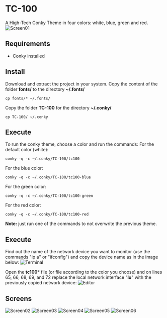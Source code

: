 # TC-100
A High-Tech Conky Theme in four colors: white, blue, green and red.
![Screen01](https://user-images.githubusercontent.com/9018264/66082903-89db5b00-e541-11e9-8ec8-a2d677674427.png)

## Requirements
- Conky installed
## Install
Download and extract the project in your system.
Copy the content of the folder **fonts/** to the directory **~/.fonts/**
```shell
cp fonts/* ~/.fonts/
```
Copy the folder **TC-100** for the directory **~/.conky/**
```shell
cp TC-100/ ~/.conky
```
## Execute
To run the conky theme, choose a color and run the commands:
For the default color (white):
```shell
conky -q -c ~/.conky/TC-100/tc100
```
For the blue color:
```shell
conky -q -c ~/.conky/TC-100/tc100-blue
```
For the green color:
```shell
conky -q -c ~/.conky/TC-100/tc100-green
```
For the red color:
```shell
conky -q -c ~/.conky/TC-100/tc100-red
```
**Note:** just run one of the commands to not overwrite the previous theme.

## Execute
Find out the name of the network device you want to monitor (use the commands "ip a" or "ifconfig") and copy the device name as in the image below:
![Terminal](https://user-images.githubusercontent.com/9018264/66083822-8517a680-e543-11e9-8d7a-50e2c4b52fb4.png)

Open the **tc100*** file (or file according to the color you choose) and on lines 65, 66, 68, 69, and 72 replace the local network interface "**lo**" with the previously copied network device:
![Editor](https://user-images.githubusercontent.com/9018264/66083907-bb552600-e543-11e9-910c-897600c06f10.png)

## Screens
![Screen02](https://user-images.githubusercontent.com/9018264/66082906-8c3db500-e541-11e9-8f7c-459bcf581e26.png)
![Screen03](https://user-images.githubusercontent.com/9018264/66082911-8e077880-e541-11e9-89db-4e57d65efe94.png)
![Screen04](https://user-images.githubusercontent.com/9018264/66082912-8fd13c00-e541-11e9-8e16-152b06344b62.png)
![Screen05](https://user-images.githubusercontent.com/9018264/66082918-92339600-e541-11e9-93c1-0106e4f0a84d.png)
![Screen06](https://user-images.githubusercontent.com/9018264/66082921-9495f000-e541-11e9-837a-55988ed8dbb5.png)
